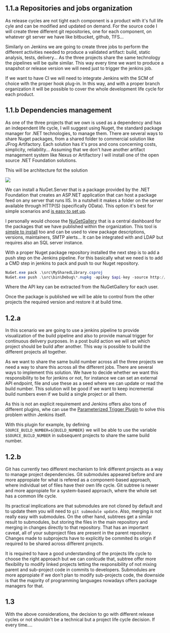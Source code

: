 ## 1.1.a Repositories and jobs organization 
As release cycles are not tight each component is a product with it's full life cyle and can be modified and updated on demand. For the source code I will create three different git repositories, one for each component, on whatever git server we have like bitbucket, github, TFS... 

Similarly on Jenkins we are going to create three jobs to perform the different activities needed to produce a validated artifact: build, static analysis, tests, delivery... As the three projects share the  same technology the pipelines will be quite similar. This way every time we want to produce a snapshot or release version we will need just to trigger the jenkins job.

If we want to have CI we will need to integrate Jenkins with the SCM of choice with the proper hook plug-in. In this way, and with a proper branch organization it will be possible to cover the whole development life cycle for each product.

## 1.1.b Dependencies management

As one of the three projects that we own is used as a dependency and has an independent life cycle, I will suggest using Nuget, the standard package manager for .NET technologies, to manage them. There are several ways to share Nuget packages, from a shared folder to commercial solution like JFrog Artifactory. Each solution has it's pros and cons concerning costs, simplicity, reliability... Assuming that we don't have another artifact management system like Nexus or Artifactory I will install one of the open source .NET Foundation solutions.

This will be architecture fot the solution

<img src="https://www.draw.io/?lightbox=1&highlight=0000ff&edit=_blank&layers=1&nav=1&title=Exercise1.1.xml#Uhttps%3A%2F%2Fraw.githubusercontent.com%2Fguillemsola%2FDevOps-Exercise%2Fmaster%2Fmedia%2FExercise1.1.xml" />

We can install a NuGet.Server that is a package provided by the .NET Foundation that creates an ASP.NET application that can host a package feed on any server that runs IIS. In a nutshell it makes a folder on the server available through HTTP(S) (specifically OData). This option it's best for simple scenarios and [is easy to set up](https://docs.microsoft.com/en-us/nuget/hosting-packages/nuget-server). 

I personally would choose the [NuGetGallery](https://github.com/NuGet/NuGetGallery) that is a central dashboard for the packages that we have published within the organization. This tool is [simple to install](https://github.com/NuGet/NuGetGallery#build-and-run-the-gallery-in-arbitrary-number-easy-steps) too and can be used to view package descriptions, versions, maintainers, SMTP alerts... It can be integrated with and LDAP but requires also an SQL server instance.

With a proper Nuget package repository installed the next step is to add a push step on the Jenkins pipeline. For this basically what we need is to add a CMD step in jenkins to pack and push to our Nuget repository.

```powershell
NuGet.exe pack .\src\MySharedLibrary.csproj
NuGet.exe push .\src\bin\Debug\*.nupkg -apikey $api-key -source http://nuget.sga.com:81/nuget/Default
```

Where the API key can be extracted from the NuGetGallery for each user.

Once the package is published we will be able to control from the other projects the required version and restore it at build time.

## 1.2.a

In this scenario we are going to use a jenkins pipeline to provide visualization of the build pipeline and also to provide manual trigger for continuous delivery purposes. In a post build action we will set which project should be build after another. This way is possible to build the different projects all together.

As we want to share the same build number across all the three projects we need a way to share this across all the different jobs. There are several ways to implement this solution. We have to decide whether we want this responsibility to be for jenkins or not, for instance we can set an external API endpoint, file and use these as a seed where we can update or read the build number. This solution will be good if we want to keep incremental build numbers even if we build a single project or all them.

As this is not an explicit requirement and Jenkins offers also tons of different plugins, whe can use the [Parameterized Trigger Plugin](https://wiki.jenkins-ci.org/display/JENKINS/Parameterized+Trigger+Plugin) to solve this problem within Jenkins itself.

With this plugin for example, by defining ```SOURCE_BUILD_NUMBER=${BUILD_NUMBER}``` we will be able to use the variable ```$SOURCE_BUILD_NUMBER``` in subsequent projects to share the same build number.

## 1.2.b

Git has currently two different mechanism to link different projects as a way to manage project dependencies. Git submodules appeared before and are more appropiate for what is refered as a component-based approach, where individual set of files have their own life cycle. Git subtree is newer and more appropiate for a system-based approach, where the whole set has a common life cycle.

Its practical implications are that submodules are not cloned by default and to update them you will need to ```git submodule update```. Also, merging is not really easy with submodules. On the other hand, subtrees get a similar result to submodules, but storing the files in the main repository and merging in changes directly to that repository. That has an important caveat, all of your subproject files are present in the parent repository. Changes made to subprojects have to explicitly be commited its origin if required to be shared across different projects.

It is required to have a good understanding of the projects life cycle to choose the right approach but we can conlcude that, subtree offer more flexibility to modify linked projects letting the responsibility of not mixing parent and sub-project code in commits to developers. Submodules are more appropiate if we don't plan to modify sub-projects code, the downside is that the majority of programming languages nowadays offers package managers for that.

## 1.3

With the above considerations, the decision to go with different release cycles or not shouldn't be a technical but a project life cycle decision. If every time....
